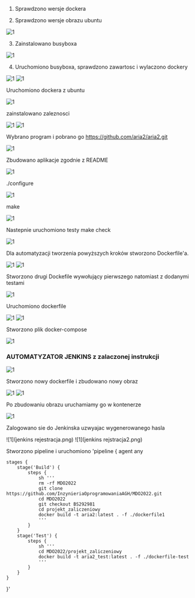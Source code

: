 1. Sprawdzono wersje dockera 

2. Sprawdzono wersje obrazu ubuntu 

![1](Screenshot_1.png)

3. Zainstalowano busyboxa
 
![1](Screenshot_2.png)

4. Uruchomiono busyboxa, sprawdzono zawartosc i wylaczono dockery 

![1](Screenshot_3.png)
![1](Screenshot_4.png)

Uruchomiono dockera z ubuntu

![1](Screenshot_5.png)

zainstalowano zaleznosci 

![1](Screenshot_6.png)
![1](Screenshot_7.png)

Wybrano program i pobrano go https://github.com/aria2/aria2.git

![1](Screenshot_8.png)

Zbudowano aplikacje zgodnie z README 

![1](Screenshot_9.png)

./configure 

![1](Screenshot_10.png)

make

![1](Screenshot_11.png)

Nastepnie uruchomiono testy make check 

![1](Screenshot_12.png)

Dla automatyzacji tworzenia powyższych kroków stworzono Dockerfile'a. 

![1](Screenshot_14.png)
![1](docscr.png)

Stworzono drugi Dockefile wywołujący pierwszego natomiast z dodanymi testami

![1](Screenshot_15.png)

Uruchomiono dockerfile 

![1](Screenshot_16.png)
![1](Screenshot_17.png)

Stworzono plik docker-compose

![1](Screenshot_18.png)


### AUTOMATYZATOR JENKINS z zalaczonej instrukcji 

![1](Screenshot_19.png)

Stworzono nowy dockerfile i zbudowano nowy obraz

![1](Screenshot_20.png)
![1](Screenshot_21.png)

Po zbudowaniu obrazu uruchamiamy go w kontenerze 

![1](Screenshot_22.png)

Zalogowano sie do Jenkinska uzwyajac wygenerowanego hasla 

![1](jenkins rejestracja.png)
![1](jenkins rejstracja2.png)

Stworzono pipeline i uruchomiono 
'pipeline {
    agent any
    
    stages {
        stage('Build') {
            steps {
                sh '''
                rm -rf MDO2022
                git clone https://github.com/InzynieriaOprogramowaniaAGH/MDO2022.git
                cd MDO2022
                git checkout BS292981
                cd projekt_zaliczeniowy
                docker build -t aria2:latest . -f ./dockerfile1
                '''
            }
        }
        stage('Test') {
            steps {
                sh '''
                cd MDO2022/projekt_zaliczeniowy
                docker build -t aria2_test:latest . -f ./dockerfile-test
                '''
            }
        }
    }
}'








